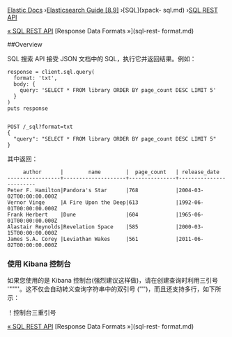 

[Elastic Docs](/guide/) ›[Elasticsearch Guide [8.9]](index.md) ›[SQL](xpack-
sql.md) ›[SQL REST API](sql-rest.md)

[« SQL REST API](sql-rest.md) [Response Data Formats »](sql-rest-
format.md)

##Overview

SQL 搜索 API 接受 JSON 文档中的 SQL，执行它并返回结果。例如：

    
    
    response = client.sql.query(
      format: 'txt',
      body: {
        query: 'SELECT * FROM library ORDER BY page_count DESC LIMIT 5'
      }
    )
    puts response
    
    
    POST /_sql?format=txt
    {
      "query": "SELECT * FROM library ORDER BY page_count DESC LIMIT 5"
    }

其中返回：

    
    
         author      |        name        |  page_count   | release_date
    -----------------+--------------------+---------------+------------------------
    Peter F. Hamilton|Pandora's Star      |768            |2004-03-02T00:00:00.000Z
    Vernor Vinge     |A Fire Upon the Deep|613            |1992-06-01T00:00:00.000Z
    Frank Herbert    |Dune                |604            |1965-06-01T00:00:00.000Z
    Alastair Reynolds|Revelation Space    |585            |2000-03-15T00:00:00.000Z
    James S.A. Corey |Leviathan Wakes     |561            |2011-06-02T00:00:00.000Z

### 使用 Kibana 控制台

如果您使用的是 Kibana 控制台(强烈建议这样做)，请在创建查询时利用三引号 '"""'。这不仅会自动转义查询字符串中的双引号 ('"')，而且还支持多行，如下所示：

！控制台三重引号

[« SQL REST API](sql-rest.md) [Response Data Formats »](sql-rest-
format.md)
